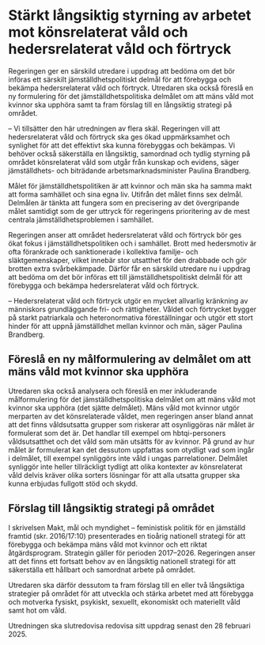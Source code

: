 # Stärkt långsiktig styrning av arbetet mot könsrelaterat våld och hedersrelaterat våld och förtryck

Regeringen ger en särskild utredare i uppdrag att bedöma om det bör införas ett särskilt jämställdhetspolitiskt delmål för att förebygga och bekämpa hedersrelaterat våld och förtryck. Utredaren ska också föreslå en ny formulering för det jämställdhetspolitiska delmålet om att mäns våld mot kvinnor ska upphöra samt ta fram förslag till en långsiktig strategi på området.

– Vi tillsätter den här utredningen av flera skäl. Regeringen vill att hedersrelaterat våld och förtryck ska ges ökad uppmärksamhet och synlighet för att det effektivt ska kunna förebyggas och bekämpas. Vi behöver också säkerställa en långsiktig, samordnad och tydlig styrning på området könsrelaterat våld som utgår från kunskap och evidens, säger jämställdhets- och biträdande arbetsmarknadsminister Paulina Brandberg.

Målet för jämställdhetspolitiken är att kvinnor och män ska ha samma makt att forma samhället och sina egna liv. Utifrån det målet finns sex delmål. Delmålen är tänkta att fungera som en precisering av det övergripande målet samtidigt som de ger uttryck för regeringens prioritering av de mest centrala jämställdhetsproblemen i samhället.

Regeringen anser att området hedersrelaterat våld och förtryck bör ges ökat fokus i jämställdhetspolitiken och i samhället. Brott med hedersmotiv är ofta förankrade och sanktionerade i kollektiva familje- och släktgemenskaper, vilket innebär stor utsatthet för den drabbade och gör brotten extra svårbekämpade. Därför får en särskild utredare nu i uppdrag att bedöma om det bör införas ett till jämställdhetspolitiskt delmål för att förebygga och bekämpa hedersrelaterat våld och förtryck.

– Hedersrelaterat våld och förtryck utgör en mycket allvarlig kränkning av människors grundläggande fri- och rättigheter. Våldet och förtrycket bygger på starkt patriarkala och heteronormativa föreställningar och utgör ett stort hinder för att uppnå jämställdhet mellan kvinnor och män, säger Paulina Brandberg.

## Föreslå en ny målformulering av delmålet om att mäns våld mot kvinnor ska upphöra

Utredaren ska också analysera och föreslå en mer inkluderande målformulering för det jämställdhetspolitiska delmålet om att mäns våld mot kvinnor ska upphöra (det sjätte delmålet). Mäns våld mot kvinnor utgör merparten av det könsrelaterade våldet, men regeringen anser bland annat att det finns våldsutsatta grupper som riskerar att osynliggöras när målet är formulerat som det är. Det handlar till exempel om hbtqi-personers våldsutsatthet och det våld som män utsätts för av kvinnor. På grund av hur målet är formulerat kan det dessutom uppfattas som otydligt vad som ingår i delmålet, till exempel synliggörs inte våld i ungas parrelationer. Delmålet synliggör inte heller tillräckligt tydligt att olika kontexter av könsrelaterat våld delvis kräver olika sorters lösningar för att alla utsatta grupper ska kunna erbjudas fullgott stöd och skydd.

## Förslag till långsiktig strategi på området

I skrivelsen Makt, mål och myndighet – feministisk politik för en jämställd framtid (skr. 2016/17:10) presenterades en tioårig nationell strategi för att förebygga och bekämpa mäns våld mot kvinnor och ett riktat åtgärdsprogram. Strategin gäller för perioden 2017–2026. Regeringen anser att det finns ett fortsatt behov av en långsiktig nationell strategi för att säkerställa ett hållbart och samordnat arbete på området.

Utredaren ska därför dessutom ta fram förslag till en eller två långsiktiga strategier på området för att utveckla och stärka arbetet med att förebygga och motverka fysiskt, psykiskt, sexuellt, ekonomiskt och materiellt våld samt hot om våld.

Utredningen ska slutredovisa redovisa sitt uppdrag senast den 28 februari 2025.
